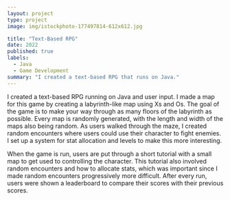 ```yaml
---
layout: project
type: project
image: img/istockphoto-177497814-612x612.jpg

title: "Text-Based RPG"
date: 2022
published: true
labels:
  - Java
  - Game Development
summary: "I created a text-based RPG that runs on Java."
---
```


I created a text-based RPG running on Java and user input. I made a map for this game by creating a labyrinth-like map using Xs and Os. The goal of the game is to make your way through as many floors of the labyrinth as possible. Every map is randomly generated, with the length and width of the maps also being random. As users walked through the maze, I created random encounters where users could use their character to fight enemies. I set up a system for stat allocation and levels to make this more interesting.

When the game is run, users are put through a short tutorial with a small map to get used to controlling the character. This tutorial also involved random encounters and how to allocate stats, which was important since I made random encounters progressively more difficult. After every run, users were shown a leaderboard to compare their scores with their previous scores.
